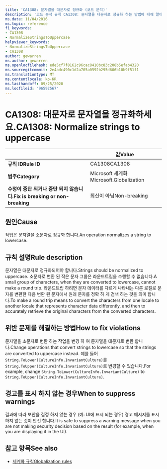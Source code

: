 ```yaml
---
title: 'CA1308: 문자열을 대문자로 정규화 (코드 분석)'
description: '코드 분석 규칙 CA1308: 문자열을 대문자로 정규화 하는 방법에 대해 알아봅니다.'
ms.date: 11/04/2016
ms.topic: reference
f1_keywords:
- CA1308
- NormalizeStringsToUppercase
helpviewer_keywords:
- NormalizeStringsToUppercase
- CA1308
author: gewarren
ms.author: gewarren
ms.openlocfilehash: ede5cf7f8162c96cac8410bc83c208b5efab4320
ms.sourcegitcommit: 2e4adc490c1d2a705a0592b295d606b10b9f51f1
ms.translationtype: MT
ms.contentlocale: ko-KR
ms.lasthandoff: 09/25/2020
ms.locfileid: "96592567"
---
```

# <a name="ca1308-normalize-strings-to-uppercase"></a><span data-ttu-id="5d4c3-103">CA1308: 대문자로 문자열을 정규화하세요.</span><span class="sxs-lookup"><span data-stu-id="5d4c3-103">CA1308: Normalize strings to uppercase</span></span>

| | <span data-ttu-id="5d4c3-104">값</span><span class="sxs-lookup"><span data-stu-id="5d4c3-104">Value</span></span> |
|-|-|
| <span data-ttu-id="5d4c3-105">**규칙 ID**</span><span class="sxs-lookup"><span data-stu-id="5d4c3-105">**Rule ID**</span></span> |<span data-ttu-id="5d4c3-106">CA1308</span><span class="sxs-lookup"><span data-stu-id="5d4c3-106">CA1308</span></span>|
| <span data-ttu-id="5d4c3-107">**범주**</span><span class="sxs-lookup"><span data-stu-id="5d4c3-107">**Category**</span></span> |<span data-ttu-id="5d4c3-108">Microsoft 세계화</span><span class="sxs-lookup"><span data-stu-id="5d4c3-108">Microsoft.Globalization</span></span>|
| <span data-ttu-id="5d4c3-109">**수정이 중단 되거나 중단 되지 않습니다.**</span><span class="sxs-lookup"><span data-stu-id="5d4c3-109">**Fix is breaking or non-breaking**</span></span> |<span data-ttu-id="5d4c3-110">최신이 아님</span><span class="sxs-lookup"><span data-stu-id="5d4c3-110">Non-breaking</span></span>|

## <a name="cause"></a><span data-ttu-id="5d4c3-111">원인</span><span class="sxs-lookup"><span data-stu-id="5d4c3-111">Cause</span></span>

<span data-ttu-id="5d4c3-112">작업은 문자열을 소문자로 정규화 합니다.</span><span class="sxs-lookup"><span data-stu-id="5d4c3-112">An operation normalizes a string to lowercase.</span></span>

## <a name="rule-description"></a><span data-ttu-id="5d4c3-113">규칙 설명</span><span class="sxs-lookup"><span data-stu-id="5d4c3-113">Rule description</span></span>

<span data-ttu-id="5d4c3-114">문자열은 대문자로 정규화되어야 합니다.</span><span class="sxs-lookup"><span data-stu-id="5d4c3-114">Strings should be normalized to uppercase.</span></span> <span data-ttu-id="5d4c3-115">소문자로 변환 된 작은 문자 그룹은 라운드트립을 수행할 수 없습니다.</span><span class="sxs-lookup"><span data-stu-id="5d4c3-115">A small group of characters, when they are converted to lowercase, cannot make a round trip.</span></span> <span data-ttu-id="5d4c3-116">라운드트립 하려면 문자 데이터를 다르게 나타내는 다른 로캘로 문자를 변환한 다음 변환 된 문자에서 원래 문자를 정확 하 게 검색 하는 것을 의미 합니다.</span><span class="sxs-lookup"><span data-stu-id="5d4c3-116">To make a round trip means to convert the characters from one locale to another locale that represents character data differently, and then to accurately retrieve the original characters from the converted characters.</span></span>

## <a name="how-to-fix-violations"></a><span data-ttu-id="5d4c3-117">위반 문제를 해결하는 방법</span><span class="sxs-lookup"><span data-stu-id="5d4c3-117">How to fix violations</span></span>

<span data-ttu-id="5d4c3-118">문자열을 소문자로 변환 하는 작업을 변경 하 여 문자열을 대문자로 변환 합니다.</span><span class="sxs-lookup"><span data-stu-id="5d4c3-118">Change operations that convert strings to lowercase so that the strings are converted to uppercase instead.</span></span> <span data-ttu-id="5d4c3-119">예를 들어 `String.ToLower(CultureInfo.InvariantCulture)`를 `String.ToUpper(CultureInfo.InvariantCulture)`로 변경할 수 있습니다.</span><span class="sxs-lookup"><span data-stu-id="5d4c3-119">For example, change `String.ToLower(CultureInfo.InvariantCulture)` to `String.ToUpper(CultureInfo.InvariantCulture)`.</span></span>

## <a name="when-to-suppress-warnings"></a><span data-ttu-id="5d4c3-120">경고를 표시 하지 않는 경우</span><span class="sxs-lookup"><span data-stu-id="5d4c3-120">When to suppress warnings</span></span>

<span data-ttu-id="5d4c3-121">결과에 따라 보안을 결정 하지 않는 경우 (예: UI에 표시 되는 경우) 경고 메시지를 표시 하지 않는 것이 안전 합니다.</span><span class="sxs-lookup"><span data-stu-id="5d4c3-121">It is safe to suppress a warning message when you are not making security decision based on the result (for example, when you are displaying it in the UI).</span></span>

## <a name="see-also"></a><span data-ttu-id="5d4c3-122">참고 항목</span><span class="sxs-lookup"><span data-stu-id="5d4c3-122">See also</span></span>

- [<span data-ttu-id="5d4c3-123">세계화 규칙</span><span class="sxs-lookup"><span data-stu-id="5d4c3-123">Globalization rules</span></span>](globalization-warnings.md)
